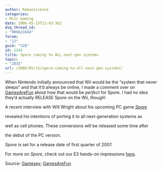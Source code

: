 ```yaml
---
author: Ramaniscence
categories:
- Misc Gaming
date: 2006-05-15T11:43:36Z
dsq_thread_id:
- "909621644"
forum:
- "12"
guid: "328"
id: 1242
title: Spore coming to ALL next-gen systems
topic:
- "2835"
url: /2006/05/15/spore-coming-to-all-next-gen-systems/
---
```


When Nintendo initially announced that Wii would be the &#8220;system that never sleeps&#8221; and that it&#8217;d always be online, I made a comment over on <a target="_blank" href="http://www.gamesarefun.com">GamesAreFun</a> about how that would be _perfect_ for Spore. I had no idea they&#8217;d actually RELEASE Spore on the Wii, though!

A recent interview with Will Wright about his upcoming PC game [_Spore_](http://www.gamesarefun.com/gamesdb/search.php?by=Game&search=Spore)
  
revealed his intentions of porting it to all next-generation systems as
  
well as cell phones. These conversions will be released some time after
  
the debut of the PC version.

_Spore_ is set for a release date of first quarter of 2007.

For more on _Spore_, check out our E3 hands-on impressions [here](http://www.gamesarefun.com/e3/impression.php?id=85).

Source: [Gamespy](http://gamespy.com/), <a href="http://www.gamesarefun.com/news.php?newsid=6452" target="_blank">GamesAreFun</a>